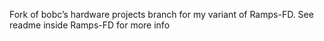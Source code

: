 Fork of bobc’s hardware projects branch for my variant of Ramps-FD. See readme inside Ramps-FD for more info